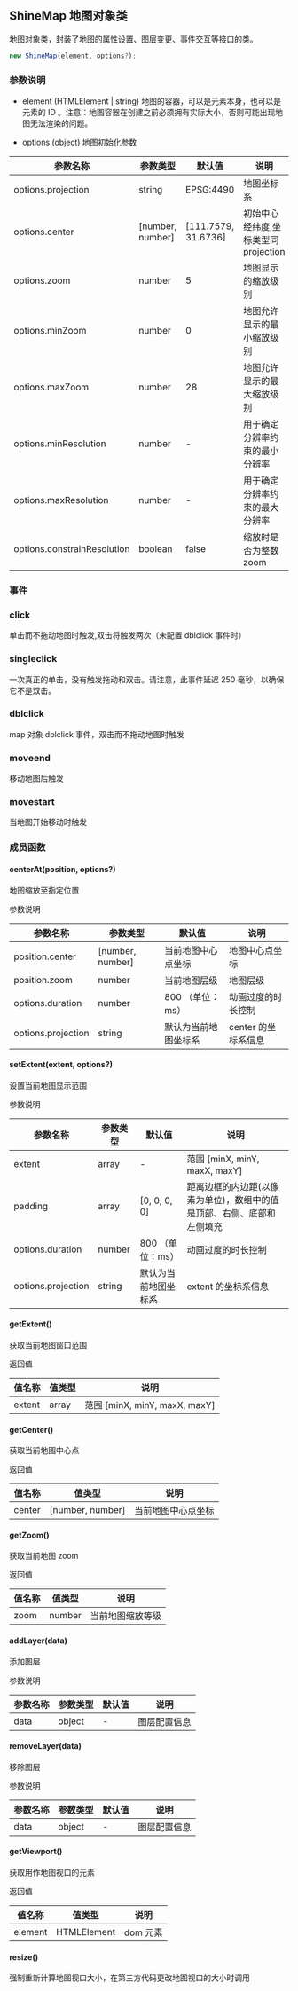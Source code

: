 ## ShineMap 地图对象类

地图对象类，封装了地图的属性设置、图层变更、事件交互等接口的类。

```js
new ShineMap(element, options?);
```

### 参数说明

- element (HTMLElement | string) 地图的容器，可以是元素本身，也可以是元素的 ID 。注意：地图容器在创建之前必须拥有实际大小，否则可能出现地图无法渲染的问题。

- options (object) 地图初始化参数

| 参数名称                    | 参数类型         | 默认值              | 说明                                 |
| --------------------------- | ---------------- | ------------------- | ------------------------------------ |
| options.projection          | string           | EPSG:4490           | 地图坐标系                           |
| options.center              | [number, number] | [111.7579, 31.6736] | 初始中心经纬度,坐标类型同 projection |
| options.zoom                | number           | 5                   | 地图显示的缩放级别                   |
| options.minZoom             | number           | 0                   | 地图允许显示的最小缩放级别           |
| options.maxZoom             | number           | 28                  | 地图允许显示的最大缩放级别           |
| options.minResolution       | number           | -                   | 用于确定分辨率约束的最小分辨率       |
| options.maxResolution       | number           | -                   | 用于确定分辨率约束的最大分辨率       |
| options.constrainResolution | boolean          | false               | 缩放时是否为整数 zoom                |

### 事件

### click

单击而不拖动地图时触发,双击将触发两次（未配置 dblclick 事件时）

### singleclick

一次真正的单击，没有触发拖动和双击。请注意，此事件延迟 250 毫秒，以确保它不是双击。

### dblclick

map 对象 dblclick 事件，双击而不拖动地图时触发

### moveend

移动地图后触发

### movestart

当地图开始移动时触发

### 成员函数

#### centerAt(position, options?)

地图缩放至指定位置

参数说明

| 参数名称           | 参数类型         | 默认值               | 说明                |
| ------------------ | ---------------- | -------------------- | ------------------- |
| position.center    | [number, number] | 当前地图中心点坐标   | 地图中心点坐标      |
| position.zoom      | number           | 当前地图层级         | 地图层级            |
| options.duration   | number           | 800 （单位：ms）     | 动画过度的时长控制  |
| options.projection | string           | 默认为当前地图坐标系 | center 的坐标系信息 |

#### setExtent(extent, options?)

设置当前地图显示范围

参数说明

| 参数名称           | 参数类型 | 默认值               | 说明                                                                   |
| ------------------ | -------- | -------------------- | ---------------------------------------------------------------------- |
| extent             | array    | -                    | 范围 [minX, minY, maxX, maxY]                                          |
| padding            | array    | [0, 0, 0, 0]         | 距离边框的内边距(以像素为单位)，数组中的值是顶部、右侧、底部和左侧填充 |
| options.duration   | number   | 800 （单位：ms）     | 动画过度的时长控制                                                     |
| options.projection | string   | 默认为当前地图坐标系 | extent 的坐标系信息                                                    |

#### getExtent()

获取当前地图窗口范围

返回值

| 值名称 | 值类型 | 说明                          |
| ------ | ------ | ----------------------------- |
| extent | array  | 范围 [minX, minY, maxX, maxY] |

#### getCenter()

获取当前地图中心点

返回值

| 值名称 | 值类型           | 说明               |
| ------ | ---------------- | ------------------ |
| center | [number, number] | 当前地图中心点坐标 |

#### getZoom()

获取当前地图 zoom

返回值

| 值名称 | 值类型 | 说明             |
| ------ | ------ | ---------------- |
| zoom   | number | 当前地图缩放等级 |

#### addLayer(data)

添加图层

参数说明

| 参数名称 | 参数类型 | 默认值 | 说明         |
| -------- | -------- | ------ | ------------ |
| data     | object   | -      | 图层配置信息 |

#### removeLayer(data)

移除图层

参数说明

| 参数名称 | 参数类型 | 默认值 | 说明         |
| -------- | -------- | ------ | ------------ |
| data     | object   | -      | 图层配置信息 |

#### getViewport()

获取用作地图视口的元素

返回值

| 值名称  | 值类型      | 说明     |
| ------- | ----------- | -------- |
| element | HTMLElement | dom 元素 |

#### resize()

强制重新计算地图视口大小，在第三方代码更改地图视口的大小时调用
